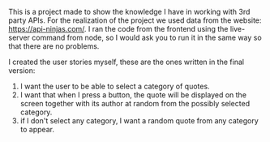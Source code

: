 This is a project made to show the knowledge I have in working with 3rd party APIs. For the realization of the project we used data from the website: https://api-ninjas.com/. I ran the code from the frontend using the live-server command from node, so I would ask you to run it in the same way so that there are no problems.

I created the user stories myself, these are the ones written in the final version:
1. I want the user to be able to select a category of quotes.
2. I want that when I press a button, the quote will be displayed on the screen together with its author at random from the possibly selected category.
3. if I don't select any category, I want a random quote from any category to appear.
